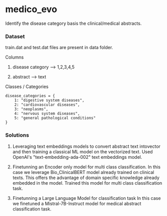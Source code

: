 # medico_evo
Identify the disease category basis the clinical/medical abstracts.

### Dataset
train.dat and test.dat files are present in data folder.

Columns
1. disease category --> 1,2,3,4,5

2. abstract --> text


Classes / Categories
```
disease_categories = {
    1: "digestive system diseases",
    2: "cardiovascular diseases",
    3: "neoplasms",
    4: "nervous system diseases",
    5: "general pathological conditions"
}
```


### Solutions

1. Leveraging text embeddings models to convert abstract text intovector and then training a classical ML model on the vectorized text.
   Used OpenAI's "text-embedding-ada-002" text embeddings model.

2. Finetunning an Encoder only model for multi class classification.
   In this case we leverage Bio_ClinicalBERT  model already trained on clinical texts.
   This offers the advantage of domain specific knowledge already embedded in the model.
   Trained this model for multi class classification task.

3. Finetunning a Large Language Model for classification task
   In this case we finetuned a Mistral-7B-Instruct model for medical abstract classification task.
   


